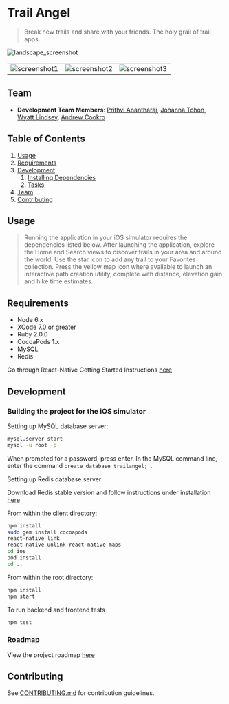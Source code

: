 # Trail Angel

> Break new trails and share with your friends.  The holy grail of trail apps.

![landscape_screenshot](https://res.cloudinary.com/dayskokep/image/upload/v1486751164/iphone6_spacegrey_landscape_ywjwfn.png)

| | | |
| ------------ | ------------ | ------------ |
| ![screenshot1](http://res.cloudinary.com/dayskokep/image/upload/v1485065345/iphone6plus_gold_portrait_scdijp.png) | ![screenshot2](http://res.cloudinary.com/dayskokep/image/upload/v1485065345/iphone6plus_gold_side2_lpnlqw.png) | ![screenshot3](http://res.cloudinary.com/dayskokep/image/upload/v1485065345/iphone6plus_gold_portrait_1_mcgbij.png) |

## Team

  - __Development Team Members__: [Prithvi Anantharaj](https://github.com/orgs/hrr20-nebula/people/Prithvi-A), [Johanna Tchon](https://github.com/orgs/hrr20-nebula/people/JotheElephant), [Wyatt Lindsey](https://github.com/orgs/hrr20-nebula/people/wyattlindsey), [Andrew Cookro](https://github.com/orgs/hrr20-nebula/people/galaxode)

## Table of Contents

1. [Usage](#Usage)
1. [Requirements](#requirements)
1. [Development](#development)
    1. [Installing Dependencies](#installing-dependencies)
    1. [Tasks](#tasks)
1. [Team](#team)
1. [Contributing](#contributing)

## Usage

> Running the application in your iOS simulator requires the dependencies listed below.  After launching the application, explore the Home and Search views to discover trails in your area and around the world.  Use the star icon to add any trail to your Favorites collection.  Press the yellow map icon where available to launch an interactive path creation utility, complete with distance, elevation gain and hike time estimates.

## Requirements

- Node 6.x
- XCode 7.0 or greater
- Ruby 2.0.0
- CocoaPods 1.x
- MySQL
- Redis

Go through React-Native Getting Started Instructions [here](https://facebook.github.io/react-native/docs/getting-started.html)

## Development

### Building the project for the iOS simulator

Setting up MySQL database server:

```sh
mysql.server start
mysql -u root -p
```
When prompted for a password, press enter.  In the MySQL command line, enter the command ```create database trailangel; ```.

Setting up Redis database server:

Download Redis stable version and follow instructions under installation [here](https://redis.io/download)

From within the client directory:

```sh
npm install
sudo gem install cocoapods
react-native link
react-native unlink react-native-maps
cd ios
pod install
cd ..
```

From within the root directory:

```sh
npm install
npm start
```

To run backend and frontend tests
```sh
npm test
```

### Roadmap

View the project roadmap [here](https://wireframepro.mockflow.com/view/Dd1fbd2768b3b14ee38b89e8f11f05f90)


## Contributing

See [CONTRIBUTING.md](CONTRIBUTING.md) for contribution guidelines.